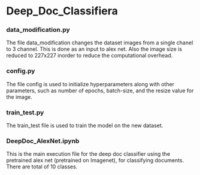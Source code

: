 # Deep_Doc_Classifiera

### data_modification.py
The file data_modification changes the dataset images from a single chanel to 3 channel. This is done as an input to alex net. Also the image size is reduced to 227x227 inorder to reduce the computational overhead.

### config.py
The file config is used to initialize hyperparameters along with other parameters, such as number of epochs, batch-size, and the resize value for the image.

### train_test.py
The train_test file is used to train the model on the new dataset.

### DeepDoc_AlexNet.ipynb
This is the main execution file for the deep doc classifier using the pretrained alex net (pretrained on Imagenet), for classifying documents. There are total of 10 classes.
